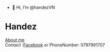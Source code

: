 - 👋 Hi, I’m @handezVN



<!---
handezVN/handezVN is a ✨ special ✨ repository because its `README.md` (this file) appears on your GitHub profile.
You can click the Preview link to take a look at your changes.
--->

# Handez
[About me](https://handezvn.github.io/my-website/) <br/>
Contact :[Facebook](https://www.facebook.com/TA.Handez/) or
PhoneNumber: 0797991707
